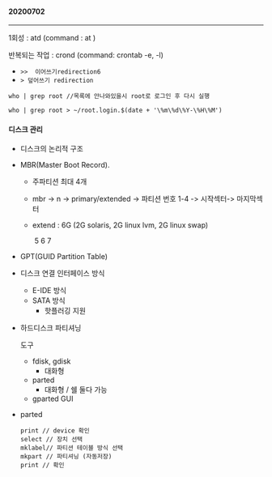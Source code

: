 #### 20200702

-----

1회성 : atd (command : at )

반복되는 작업 : crond (command: crontab -e, -l)

- `>>  이어쓰기redirection6`
- `> 덮어쓰기 redirection`

```
who | grep root //목록에 안나와있을시 root로 로그인 후 다시 실행
```

```
who | grep root > ~/root.login.$(date + '\%m\%d\%Y-\%H\%M')
```

#### 디스크 관리

- 디스크의 논리적 구조

- MBR(Master Boot Record).

  - 주파티션 최대 4개

  - mbr -> n -> primary/extended -> 파티션 번호 1-4 -> 시작섹터-> 마지막섹터

  - extend : 6G (2G solaris, 2G linux lvm, 2G linux swap)

    ​							5					6					7

- GPT(GUID Partition Table)

- 디스크 연결 인터페이스 방식

  - E-IDE 방식
  - SATA 방식
    - 핫플러깅 지원

- 하드디스크 파티셔닝

  도구

  - fdisk, gdisk
    - 대화형
  - parted
    - 대화형 / 쉘 둘다 가능
  - gparted GUI
  
- parted

  ```
  print // device 확인
  select // 장치 선택
  mklabel// 파티션 테이블 방식 선택
  mkpart // 파티셔닝 (자동저장)
  print // 확인
  ```



